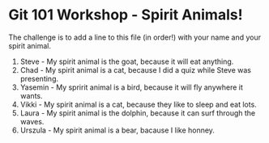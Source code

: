 # Git 101 Workshop - Spirit Animals!

The challenge is to add a line to this file (in order!) with your name and your spirit animal.

1. Steve  - My  spirit animal is the goat, because it will eat anything.
2. Chad - My spirit animal is a cat, because I did a quiz while Steve was presenting.
4. Yasemin - My spririt animal is a bird, because it will fly anywhere it wants.
5. Vikki - My spirit animal is a cat, because they like to sleep and eat lots.
9. Laura - My spirit animal is the dolphin, because it can surf through the waves.
10. Urszula - My spirit animal is a bear, bacause I like honney.

